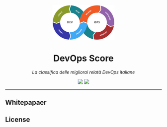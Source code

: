 <div align="center">

![DevOps Score](assets/images/logo.png)

# DevOps Score

*La classifica delle migliorai relatà DevOps italiane*

<img src="https://img.shields.io/badge/Aggiornamento-Mensile-green">
<img src="https://img.shields.io/badge/Aziende-25-blue">

</div>

---

## Whitepapaer



## License
